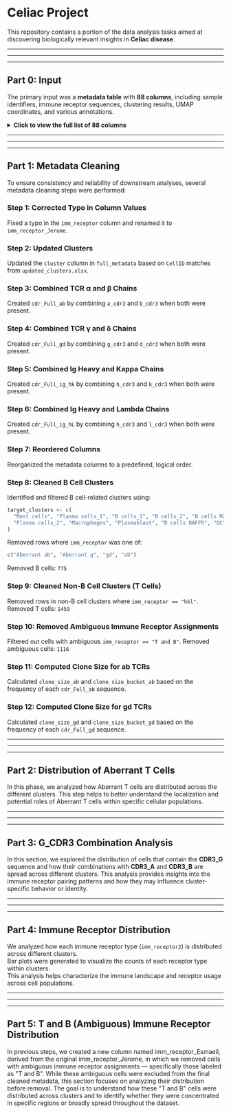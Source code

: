 # Celiac Project

This repository contains a portion of the data analysis tasks aimed at discovering biologically relevant insights in **Celiac disease**.

---
---
---

## Part 0: Input

The primary input was a **metadata table** with **88 columns**, including sample identifiers, immune receptor sequences, clustering results, UMAP coordinates, and various annotations.

<details>
<summary><strong>Click to view the full list of 88 columns</strong></summary>

```
"PatientName"                          "g_cdr3"                               "d_cdr3"
"a_cdr3"                               "b_cdr3"                               "Patient"
"FolderName"                           "Diagnosis"                            "Timepoint"
"Run"                                  "Batch"                                "Tissue"
"Sorted"                               "Type"                                 "Technology"
"FolderNameMulti"                      "HTONameMulti"                         "scanpy_noint_UMAP_1"
"scanpy_noint_UMAP_2"                  "seurat_noint_cluster"                 "rPCA_k3_cluster"
"seurat_noint_UMAP_1"                  "seurat_noint_UMAP_2"                  "rPCA_k3_UMAP_1"
"rPCA_k3_UMAP_2"                       "rPCA_k5_cluster"                      "rPCA_k5_UMAP_1"
"rPCA_k5_UMAP_2"                       "rPCA_k10_cluster"                     "rPCA_k10_UMAP_1"
"rPCA_k10_UMAP_2"                      "rPCA_k20_cluster"                     "rPCA_k20_UMAP_1"
"rPCA_k20_UMAP_2"                      "scVI_no_hvg_leiden_cluster"           "scVI_no_hvg_MDE_1"
"scVI_no_hvg_MDE_2"                    "scVI_no_hvg_UMAP_1"                   "scVI_no_hvg_UMAP_2"
"scVI_with_hvg_leiden_scVI_1"          "scVI_with_hvg_leiden_scVI_1.2"        "scVI_with_hvg_leiden_scVI_1.5"
"scVI_with_hvg_leiden_scVI_1.8"        "scVI_with_hvg_leiden_scVI_2"          "scVI_with_hvg_MDE_1"
"scVI_with_hvg_MDE_2"                  "scVI_with_hvg_UMAP_1"                 "scVI_with_hvg_UMAP_2"
"scVI_with_hvg_paper_leiden_cluster"   "scVI_with_hvg_paper_MDE_1"            "scVI_with_hvg_paper_MDE_2"
"scVI_with_hvg_paper_UMAP_1"           "scVI_with_hvg_paper_UMAP_2"           "nCount_RNA"
"nFeature_RNA"                         "CellID"                               "doubletCluster"
"doubletCell"                          "doublet"                              "mt_ratio"
"scVI_with_hvg_leiden_scVI_1.5_subset" "TRAV"                                 "TRBV"
"TRGV"                                 "TRDV"                                 "TRAJ"
"TRBJ"                                 "TRGJ"                                 "TRDJ"
"contigCount_T"                        "file_T"                               "h_cdr3"
"k_cdr3"                               "l_cdr3"                               "IGHV"
"IGKV"                                 "IGLV"                                 "IGHJ"
"IGKJ"                                 "IGLJ"                                 "contigCount_B"
"file_B"                               "imm_receptor"                         "cluster"
"clone_size_ab"                        "clone_size_gd"                        "clone_size_bucket_gd"
"clone_size_bucket_ab"
```

</details>

---
---
---

## Part 1: Metadata Cleaning

To ensure consistency and reliability of downstream analyses, several metadata cleaning steps were performed:

### Step 1: Corrected Typo in Column Values  
Fixed a typo in the `imm_receptor` column and renamed it to `imm_receptor_Jerome`.

### Step 2: Updated Clusters  
Updated the `cluster` column in `full_metadata` based on `CellID` matches from `updated_clusters.xlsx`.

### Step 3: Combined TCR α and β Chains  
Created `cdr_Full_ab` by combining `a_cdr3` and `b_cdr3` when both were present.

### Step 4: Combined TCR γ and δ Chains  
Created `cdr_Full_gd` by combining `g_cdr3` and `d_cdr3` when both were present.

### Step 5: Combined Ig Heavy and Kappa Chains  
Created `cdr_Full_ig_hk` by combining `h_cdr3` and `k_cdr3` when both were present.

### Step 6: Combined Ig Heavy and Lambda Chains  
Created `cdr_Full_ig_hL` by combining `h_cdr3` and `l_cdr3` when both were present.

### Step 7: Reordered Columns  
Reorganized the metadata columns to a predefined, logical order.

### Step 8: Cleaned B Cell Clusters  
Identified and filtered B cell-related clusters using:

```r
target_clusters <- c(
  "Mast cells", "Plasma cells_1", "B cells_1", "B cells_2", "B cells MZB1+",
  "Plasma cells_2", "Macrophages", "Plasmablast", "B cells BAFFR", "DC"
)
```

Removed rows where `imm_receptor` was one of:
```r
c("Aberrant ab", "Aberrant g", "gd", "ab")
```
Removed B cells: `775`

### Step 9: Cleaned Non-B Cell Clusters (T Cells)  
Removed rows in non-B cell clusters where `imm_receptor == "hkl"`. Removed T cells: `1459`

### Step 10: Removed Ambiguous Immune Receptor Assignments  
Filtered out cells with ambiguous `imm_receptor == "T and B"`. Removed ambiguous cells: `1116`

### Step 11: Computed Clone Size for ab TCRs  
Calculated `clone_size_ab` and `clone_size_bucket_ab` based on the frequency of each `cdr_Full_ab` sequence.

### Step 12: Computed Clone Size for gd TCRs  
Calculated `clone_size_gd` and `clone_size_bucket_gd` based on the frequency of each `cdr_Full_gd` sequence.

---
---
---

## Part 2: Distribution of Aberrant T Cells
In this phase, we analyzed how Aberrant T cells are distributed across the different clusters. This step helps to better understand the localization and potential roles of Aberrant T cells within specific cellular populations.

---
---
---

## Part 3: G_CDR3 Combination Analysis
In this section, we explored the distribution of cells that contain the **CDR3_G** sequence and how their combinations with **CDR3_A** and **CDR3_B** are spread across different clusters. This analysis provides insights into the immune receptor pairing patterns and how they may influence cluster-specific behavior or identity.

---
---
---


## Part 4: Immune Receptor Distribution
We analyzed how each immune receptor type (`imm_receptor2`) is distributed across different clusters.  
Bar plots were generated to visualize the counts of each receptor type within clusters.  
This analysis helps characterize the immune landscape and receptor usage across cell populations.

---
---
---

## Part 5: T and B (Ambiguous) Immune Receptor Distribution

In previous steps, we created a new column named imm_receptor_Esmaeil, derived from the original imm_receptor_Jerome, in which we removed cells with ambiguous immune receptor assignments — specifically those labeled as "T and B". While these ambiguous cells were excluded from the final cleaned metadata, this section focuses on analyzing their distribution before removal. The goal is to understand how these "T and B" cells were distributed across clusters and to identify whether they were concentrated in specific regions or broadly spread throughout the dataset.